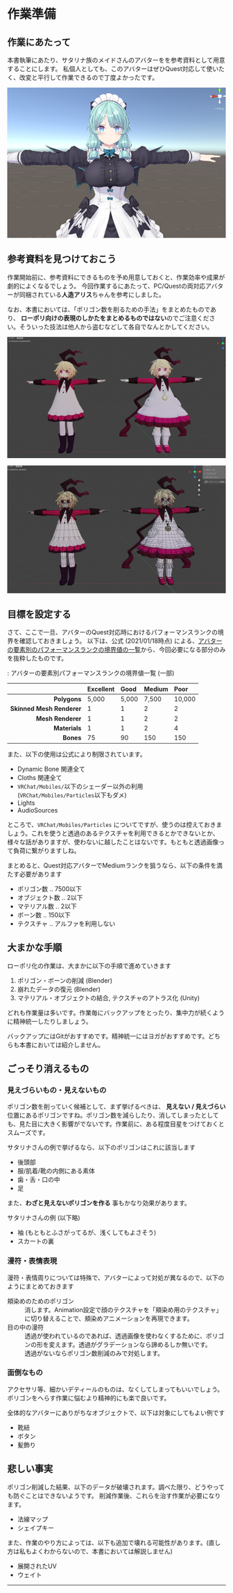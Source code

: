 # 作業準備

## 作業にあたって

本書執筆にあたり、サタリナ族のメイドさんのアバターをを参考資料として用意することにします。
私個人としても、このアバターはぜひQuest対応して使いたく、改変と平行して作業できるので丁度よかったです。

![サタリナさんはいいぞ](./src/01_preparation/images/satalina_san.png)

## 参考資料を見つけておこう

作業開始前に、参考資料にできるものを予め用意しておくと、作業効率や成果が劇的によくなるでしょう。
今回作業するにあたって、PC/Questの両対応アバターが同梱されている**人造アリス**ちゃんを参考にしました。

なお、本書においては、「ポリゴン数を削るための手法」をまとめたものであり、 **ローポリ向けの表現のしかたをまとめるものではない**のでご注意ください。そういった技法は他人から盗むなどして各自でなんとかしてください。

![人造アリスちゃんPC/Quest比較 (←Quest ⊿4732, →PC ⊿33362)](./src/01_preparation/images/artificial_alice_diff.png)

![ワイヤーフレームを表示させたもの。よく見てみると、服のシワ、指の形、髪の形、口の中など、細かいところで大きな違いがある。すごい。](./src/01_preparation/images/artificial_alice_diff_poly.png)


## 目標を設定する

さて、ここで一旦、アバターのQuest対応時におけるパフォーマンスランクの境界を確認しておきましょう。
以下は、公式 (2021/01/18時点) による、[アバターの要素別のパフォーマンスランクの境界値の一覧](https://docs.vrchat.com/docs/avatar-performance-ranking-system#quest-limits)から、今回必要になる部分のみを抜粋したものです。

: アバターの要素別パフォーマンスランクの境界値一覧 (一部)

||Excellent|Good|Medium|Poor|
|---:|:---|:---|:---|:---|
|**Polygons**|5,000|5,000|7,500|10,000|
|**Skinned Mesh Renderer**|1|1|2|2|
|**Mesh Renderer**|1|1|2|2|
|**Materials**|1|1|2|4|
|**Bones**|75|90|150|150|

また、以下の使用は公式により制限されています。

- Dynamic Bone 関連全て
- Cloths 関連全て
- `VRChat/Mobiles/`以下のシェーダー以外の利用 <br/>(`VRChat/Mobiles/Particles`以下もダメ)
- Lights
- AudioSources

ところで、`VRChat/Mobiles/Particles` についてですが、使うのは控えておきましょう。これを使うと透過のあるテクスチャを利用できるとかできないとか、様々な話がありますが、使わないに越したことはないです。もともと透過画像って負荷に繋がりますしね。

まとめると、Quest対応アバターでMediumランクを狙うなら、以下の条件を満たす必要があります

- ポリゴン数 .. 7500以下
- オブジェクト数 .. 2以下
- マテリアル数 .. 2以下
- ボーン数 .. 150以下
- テクスチャ .. アルファを利用しない

## 大まかな手順

ローポリ化の作業は、大まかに以下の手順で進めていきます

1. ポリゴン・ボーンの削減 (Blender)
2. 崩れたデータの復元 (Blender)
3. マテリアル・オブジェクトの結合, テクスチャのアトラス化 (Unity)

どれも作業量は多いです。作業毎にバックアップをとったり、集中力が続くように精神統一したりしましょう。

バックアップにはGitがおすすめです。精神統一にはヨガがおすすめです。どちらも本書においては紹介しません。

## ごっそり消えるもの

### 見えづらいもの・見えないもの

ポリゴン数を削っていく候補として、まず挙げるべきは、 **見えない / 見えづらい** 位置にあるポリゴンですね。ポリゴン数を減らしたり、消してしまったとしても、見た目に大きく影響がでないです。作業前に、ある程度目星をつけておくとスムーズです。

サタリナさんの例で挙げるなら、以下のポリゴンはこれに該当します

- 後頭部
- 服/肌着/靴の内側にある素体
- 歯・舌・口の中
- 足

また、**わざと見えないポリゴンを作る** 事もかなり効果があります。

サタリナさんの例 (以下略)

- 袖 (もともとふさがってるが、浅くしてもよさそう)
- スカートの裏

### 漫符・表情表現

漫符・表情周りについては特殊で、アバターによって対処が異なるので、以下のようにまとめておきます

<dl>
    <dt>頬染めのためのポリゴン</dt>
    <dd>消します。Animation設定で顔のテクスチャを「頬染め用のテクスチャ」に切り替えることで、頬染めアニメーションを再現できます。</dd>
    <dt>目の中の漫符</dt>
    <dd>透過が使われているのであれば、透過画像を使わなくするために、ポリゴンの形を変えます。透過がグラデーションなら諦めるしか無いです。<br/>透過がないならポリゴン数削減のみで対処します。</dd>
</dl>

### 面倒なもの

アクセサリ等、細かいデティールのものは、なくしてしまってもいいでしょう。ポリゴンをへらす作業に悩むより精神的にも楽で良いです。

全体的なアバターにありがちなオブジェクトで、以下は対象にしてもよい例です

- 靴紐
- ボタン
- 髪飾り

## 悲しい事実

ポリゴン削減した結果、以下のデータが破壊されます。調べた限り、どうやっても防ぐことはできないようです。
削減作業後、これらを治す作業が必要になります。

- 法線マップ
- シェイプキー

また、作業のやり方によっては、以下も追加で壊れる可能性があります。(直し方は私もよくわからないので、本書においては解説しません)

- 展開されたUV
- ウェイト

---
<div style="page-break-before:always"/>